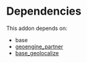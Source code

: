 # Dependencies

This addon depends on:

- base
- [geoengine_partner](https://github.com/bringout/oca-technical)
- [base_geolocalize](https://github.com/bringout/oca-ocb-core)
